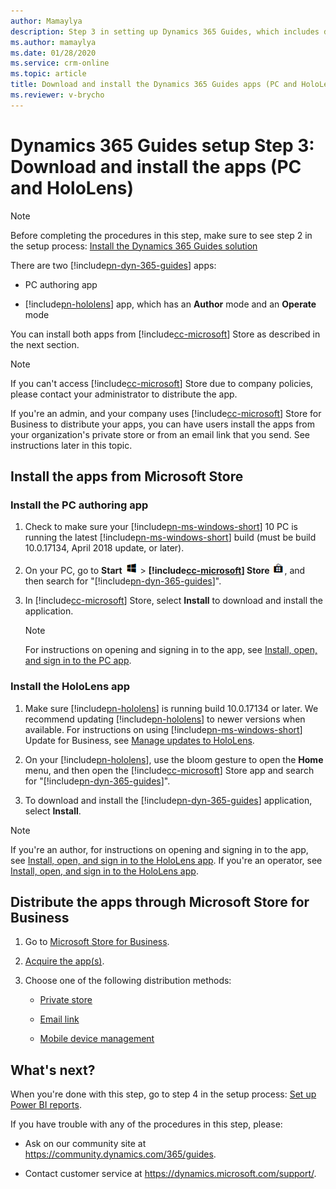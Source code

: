 ```yaml
---
author: Mamaylya
description: Step 3 in setting up Dynamics 365 Guides, which includes downloading and installing the PC and HoloLens apps.
ms.author: mamaylya
ms.date: 01/28/2020
ms.service: crm-online
ms.topic: article
title: Download and install the Dynamics 365 Guides apps (PC and HoloLens)
ms.reviewer: v-brycho
---
```


# Dynamics 365 Guides setup Step 3: Download and install the apps (PC and HoloLens)

>[!NOTE]
>Before completing the procedures in this step, make sure to see step 2 in the setup process: [Install the Dynamics 365 Guides solution](setup-step-two.md)

There are two [!include[pn-dyn-365-guides](../includes/pn-dyn-365-guides.md)] apps: 

- PC authoring app

- [!include[pn-hololens](../includes/pn-hololens.md)] app, which has an **Author** mode and an **Operate** mode

You can install both apps from [!include[cc-microsoft](../includes/cc-microsoft.md)] Store as described in the next section.

> [!NOTE]
> If you can't access [!include[cc-microsoft](../includes/cc-microsoft.md)] Store due to company policies, please contact your administrator to distribute the app.

If you're an admin, and your company uses [!include[cc-microsoft](../includes/cc-microsoft.md)] Store for Business to distribute your apps, you can have users install the apps from your organization's private store or from an email link that you send. See instructions later in this topic.

## Install the apps from Microsoft Store

### Install the PC authoring app 
1.	Check to make sure your [!include[pn-ms-windows-short](../includes/pn-ms-windows-short.md)] 10 PC is running the latest [!include[pn-ms-windows-short](../includes/pn-ms-windows-short.md)] build (must be build 10.0.17134, April 2018 update, or later).

2.	On your PC, go to **Start** ![Start button](media/windows-button.png "Start button") > **[!include[cc-microsoft](../includes/cc-microsoft.md)] Store** ![Store button](media/store-button.png "Store button"), and then search for "[!include[pn-dyn-365-guides](../includes/pn-dyn-365-guides.md)]".

3.	In [!include[cc-microsoft](../includes/cc-microsoft.md)] Store, select **Install** to download and install the application.

    > [!NOTE]
    > For instructions on opening and signing in to the app, see [Install, open, and sign in to the PC app](install-sign-in-pc-app.md).

### Install the HoloLens app

1.	Make sure [!include[pn-hololens](../includes/pn-hololens.md)] is running build 10.0.17134 or later. We recommend updating [!include[pn-hololens](../includes/pn-hololens.md)] to newer versions when available. For instructions on using [!include[pn-ms-windows-short](../includes/pn-ms-windows-short.md)] Update for Business, see [Manage updates to HoloLens](https://docs.microsoft.com/HoloLens/hololens-updates).

2.	On your [!include[pn-hololens](../includes/pn-hololens.md)], use the bloom gesture to open the **Home** menu, and then open the [!include[cc-microsoft](../includes/cc-microsoft.md)] Store app and search for "[!include[pn-dyn-365-guides](../includes/pn-dyn-365-guides.md)]".

3.	To download and install the [!include[pn-dyn-365-guides](../includes/pn-dyn-365-guides.md)] application, select **Install**.

> [!NOTE] 
> If you're an author, for instructions on opening and signing in to the app, see [Install, open, and sign in to the HoloLens app](install-sign-in-hololens-app.md). If you're an operator, see [Install, open, and sign in to the HoloLens app](install-sign-in-operator.md).

## Distribute the apps through Microsoft Store for Business

1.	Go to [Microsoft Store for Business](https://businessstore.microsoft.com/store).

2.	[Acquire the app(s)](https://docs.microsoft.com/microsoft-store/acquire-apps-microsoft-store-for-business).

3.	Choose one of the following distribution methods:

    - [Private store](https://docs.microsoft.com/microsoft-store/distribute-apps-from-your-private-store)
    
    - [Email link](https://docs.microsoft.com/microsoft-store/assign-apps-to-employees)
    
    - [Mobile device management](https://docs.microsoft.com/microsoft-store/configure-mdm-provider-microsoft-store-for-business)

## What's next?

When you're done with this step, go to step 4 in the setup process: [Set up Power BI reports](setup-step-four.md).

If you have trouble with any of the procedures in this step, please:

- Ask on our community site at https://community.dynamics.com/365/guides.

- Contact customer service at https://dynamics.microsoft.com/support/.
